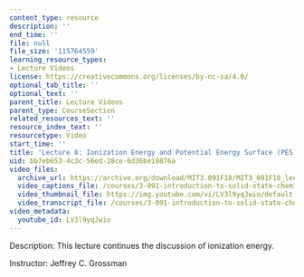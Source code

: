 ```yaml
---
content_type: resource
description: ''
end_time: ''
file: null
file_size: '115764559'
learning_resource_types:
- Lecture Videos
license: https://creativecommons.org/licenses/by-nc-sa/4.0/
optional_tab_title: ''
optional_text: ''
parent_title: Lecture Videos
parent_type: CourseSection
related_resources_text: ''
resource_index_text: ''
resourcetype: Video
start_time: ''
title: 'Lecture 8: Ionization Energy and Potential Energy Surface (PES)'
uid: bb7eb653-4c3c-56ed-28ce-6d36be19876a
video_files:
  archive_url: https://archive.org/download/MIT3.091F18/MIT3_091F18_lec08_300k.mp4
  video_captions_file: /courses/3-091-introduction-to-solid-state-chemistry-fall-2018/LV3l9yqJwio_captions.webvtt
  video_thumbnail_file: https://img.youtube.com/vi/LV3l9yqJwio/default.jpg
  video_transcript_file: /courses/3-091-introduction-to-solid-state-chemistry-fall-2018/LV3l9yqJwio_transcript.pdf
video_metadata:
  youtube_id: LV3l9yqJwio
---
```


Description: This lecture continues the discussion of ionization energy.

Instructor: Jeffrey C. Grossman

